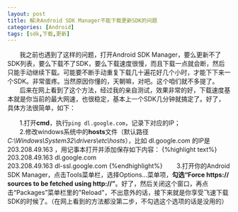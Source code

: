 ```yaml
---
layout: post
title: 解决Android SDK Manager不能下载更新SDK的问题
categories: [Android]
tags: [sdk,下载,更新]
---
```


&#160; &#160; &#160; &#160;我之前也遇到了这样的问题，打开Android SDK Manager，要么更新不了SDK列表，要么下载不了SDK，要么下载速度很慢，而且下载一点就会断，然后只能手动继续下载。可能要不断手动重复下载几十遍花好几个小时，才能下下来一个SDK。非常蛋疼。当然原因你懂的，天朝嘛，对吧。这个咱们就不多提了。  
&#160; &#160; &#160; &#160;后来在网上看到了这个方法，经过我的亲自测试，效果非常的好，下载速度基本就是你当前的最大网速，也很稳定，基本上一个SDK几分钟就搞定了。好了，具体方法很简单，如下：  

&#160; &#160; &#160; &#160;1.打开**cmd**，执行`ping dl.google.com`，记录下对应的IP；  
&#160; &#160; &#160; &#160;2.修改windows系统中的**hosts**文件（默认路径*C:\Windows\System32\drivers\etc\hosts*），比如 dl.google.com 的IP是 203.208.49.163 ，用记事本打开并添加保存如下内容：
{%highlight text%}
203.208.49.163  dl.google.com  
203.208.49.163  dl-ssl.google.com
{%endhighlight%}
&#160; &#160; &#160; &#160;3.打开你的Android SDK Manager，点击Tools菜单栏，选择Options...菜单项，**勾选“Force https:// sources to be fetched using http://”**。好了，然后关闭这个窗口，再点击“Packages”菜单栏里的"Reload"，不出意外的话，接下来就是你享受飞速下载SDK的时候了。（在网上看到的方法都没第二步，不勾选这个选项的话是没用的）
